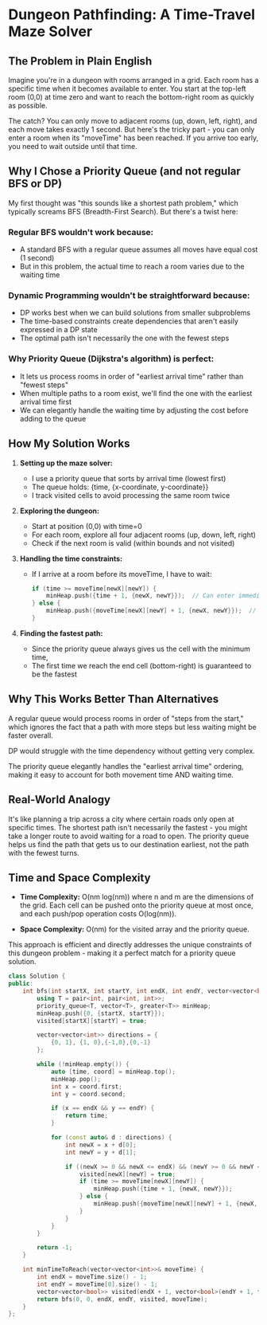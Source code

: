 # Dungeon Pathfinding: A Time-Travel Maze Solver

## The Problem in Plain English

Imagine you're in a dungeon with rooms arranged in a grid. Each room has a specific time when it becomes available to enter. You start at the top-left room (0,0) at time zero and want to reach the bottom-right room as quickly as possible.

The catch? You can only move to adjacent rooms (up, down, left, right), and each move takes exactly 1 second. But here's the tricky part - you can only enter a room when its "moveTime" has been reached. If you arrive too early, you need to wait outside until that time.

## Why I Chose a Priority Queue (and not regular BFS or DP)

My first thought was "this sounds like a shortest path problem," which typically screams BFS (Breadth-First Search). But there's a twist here:

### Regular BFS wouldn't work because:
- A standard BFS with a regular queue assumes all moves have equal cost (1 second)
- But in this problem, the actual time to reach a room varies due to the waiting time

### Dynamic Programming wouldn't be straightforward because:
- DP works best when we can build solutions from smaller subproblems
- The time-based constraints create dependencies that aren't easily expressed in a DP state
- The optimal path isn't necessarily the one with the fewest steps

### Why Priority Queue (Dijkstra's algorithm) is perfect:
- It lets us process rooms in order of "earliest arrival time" rather than "fewest steps"
- When multiple paths to a room exist, we'll find the one with the earliest arrival time first
- We can elegantly handle the waiting time by adjusting the cost before adding to the queue

## How My Solution Works

1. **Setting up the maze solver:**
   - I use a priority queue that sorts by arrival time (lowest first)
   - The queue holds: {time, {x-coordinate, y-coordinate}}
   - I track visited cells to avoid processing the same room twice

2. **Exploring the dungeon:**
   - Start at position (0,0) with time=0
   - For each room, explore all four adjacent rooms (up, down, left, right)
   - Check if the next room is valid (within bounds and not visited)

3. **Handling the time constraints:**
   - If I arrive at a room before its moveTime, I have to wait:
     ```cpp
     if (time >= moveTime[newX][newY]) {
         minHeap.push({time + 1, {newX, newY}});  // Can enter immediately, just add 1s for movement
     } else {
         minHeap.push({moveTime[newX][newY] + 1, {newX, newY}});  // Need to wait until moveTime, then add 1s
     }
     ```

4. **Finding the fastest path:**
   - Since the priority queue always gives us the cell with the minimum time,
   - The first time we reach the end cell (bottom-right) is guaranteed to be the fastest

## Why This Works Better Than Alternatives

A regular queue would process rooms in order of "steps from the start," which ignores the fact that a path with more steps but less waiting might be faster overall.

DP would struggle with the time dependency without getting very complex. 

The priority queue elegantly handles the "earliest arrival time" ordering, making it easy to account for both movement time AND waiting time.

## Real-World Analogy

It's like planning a trip across a city where certain roads only open at specific times. The shortest path isn't necessarily the fastest - you might take a longer route to avoid waiting for a road to open. The priority queue helps us find the path that gets us to our destination earliest, not the path with the fewest turns.

## Time and Space Complexity

- **Time Complexity:** O(nm log(nm)) where n and m are the dimensions of the grid. Each cell can be pushed onto the priority queue at most once, and each push/pop operation costs O(log(nm)).
  
- **Space Complexity:** O(nm) for the visited array and the priority queue.

This approach is efficient and directly addresses the unique constraints of this dungeon problem - making it a perfect match for a priority queue solution.

```cpp
class Solution {
public:
    int bfs(int startX, int startY, int endX, int endY, vector<vector<bool>>& visited, vector<vector<int>>& moveTime) {
        using T = pair<int, pair<int, int>>;
        priority_queue<T, vector<T>, greater<T>> minHeap;
        minHeap.push({0, {startX, startY}});
        visited[startX][startY] = true;

        vector<vector<int>> directions = {
            {0, 1}, {1, 0},{-1,0},{0,-1}
        };

        while (!minHeap.empty()) {
            auto [time, coord] = minHeap.top();
            minHeap.pop();
            int x = coord.first;
            int y = coord.second;

            if (x == endX && y == endY) {
                return time;
            }

            for (const auto& d : directions) {
                int newX = x + d[0];
                int newY = y + d[1];

                if ((newX >= 0 && newX <= endX) && (newY >= 0 && newY <= endY) && !visited[newX][newY]) {
                    visited[newX][newY] = true;
                    if (time >= moveTime[newX][newY]) {
                        minHeap.push({time + 1, {newX, newY}});
                    } else {
                        minHeap.push({moveTime[newX][newY] + 1, {newX, newY}});
                    }
                }
            }
        }

        return -1;
    }

    int minTimeToReach(vector<vector<int>>& moveTime) {
        int endX = moveTime.size() - 1;
        int endY = moveTime[0].size() - 1;
        vector<vector<bool>> visited(endX + 1, vector<bool>(endY + 1, false));
        return bfs(0, 0, endX, endY, visited, moveTime);
    }
};

```